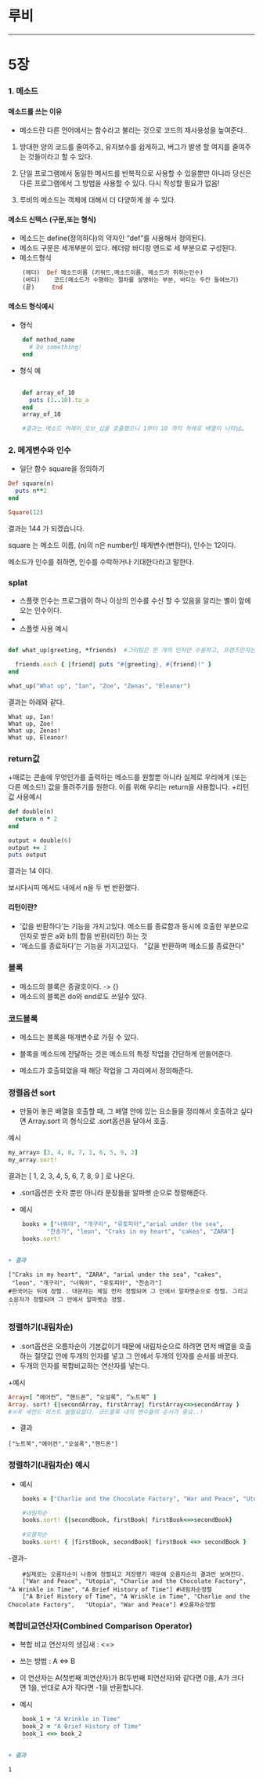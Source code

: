 # 루비
---
# 5장

### 1. 메소드

#### 메소드를 쓰는 이유
+ 메소드란 다른 언어에서는 함수라고 불리는 것으로 코드의 재사용성을 높여준다..

 1. 방대한 양의 코드를 줄여주고, 유지보수를 쉽게하고, 버그가 발생   할 여지를 줄여주는 것들이라고 할 수 있다.

 2. 단일 프로그램에서 동일한 메서드를 반복적으로 사용할 수 있을뿐만 아니라 당신은 다른 프로그램에서 그 방법을 사용할 수 있다. 다시 작성할 필요가 없음!

 3. 루비의 메소드는 객체에 대해서 더 다양하게 쓸 수 있다.


#### 메소드 신텍스 (구문,또는 형식)
+ 메소드는 define(정의하다)의 약자인 “def”를 사용해서 정의된다.
+ 메소드 구문은 세개부분이 있다. 헤더랑 바디랑 엔드로 세 부분으로 구성된다.
+ 메소드형식
```ruby
	(헤더)  Def 메소드이름 (키워드,메소드이름, 메소드가 취하는인수)
	(바디)    코드(메소드가 수행하는 절차를 설명하는 부분, 바디는 두칸 들여쓰기)
	(끝)     End
```


#### 메소드 형식예시

+ 형식
```ruby
    def method_name          
      # Do something! 
    end
```

+ 형식 예
```ruby
    
    def array_of_10
      puts (1..10).to_a
    end
    array_of_10 

    #결과는 메소드 어레이_오브_십을 호출했으니 1부터 10 까지 차례로 배열이 나타남…
```



### 2. 메게변수와 인수


+ 일단 함수 square을 정의하기
```ruby
Def square(n)
  puts n**2
end

Square(12)
```
결과는 144 가 되겠습니다. 

square 는 메소드 이름, (n)의 n은 number인 매게변수(변한다), 인수는 12이다.

메소드가 인수를 취하면, 인수를 수락하거나 기대한다라고 말한다.



### splat 

+ 스플랫 인수는 프로그램이 하나 이상의 인수를 수신 할 수 있음을 알리는 별이 앞에 오는 인수이다.
+ 
+ 스플렛 사용 예시
```ruby

def what_up(greeting, *friends)  #그리팅은 한 개의 인자만 수용하고, 프랜즈인자는 스플랫(별)이 붙었기때문에 여러 개의 인자를 포괄한다.

  friends.each { |friend| puts "#{greeting}, #{friend}!" }
end

what_up("What up", "Ian", "Zoe", "Zenas", "Eleanor")

```

결과는 아래와 같다.

```
What up, Ian!
What up, Zoe!
What up, Zenas!
What up, Eleanor!
```

### return값

+때로는 콘솔에 무엇인가를 출력하는 메소드를 원할뿐 아니라 실제로 우리에게 (또는 다른 메소드!) 값을 돌려주기를 원한다. 이를 위해 우리는 return을 사용합니다.
+리턴값 사용예시
```ruby
def double(n)
  return n * 2
end

output = double(6)
output += 2
puts output
```
결과는 14 이다. 

보시다시피 메서드 내에서 n을 두 번 반환했다.


#### 리턴이란?

+ ‘값을 반환하다’는 기능을 가지고있다.
	메소드를 종료함과 동시에 호출한 부분으로 인자로 받은 a와 b의 합을 반환(리턴) 하는 것
+ ‘메소드를 종료하다’는 기능을 가지고있다.
 	"값을 반환하며 메소드를 종료한다"


### 블록

+ 메소드의 블록은 중괄호이다. -> 	{}
+ 메소드의 블록은 do와 end로도 쓰일수 있다.


### 코드블록

+ 메소드는 블록을 매개변수로 가질 수 있다.

+ 블록을 메소드에 전달하는 것은 메소드의 특정 작업을 간단하게 만들어준다.

+ 메소드가 호출되었을 때 해당 작업을 그 자리에서 정의해준다.


### 정렬옵션 sort

+ 만들어 놓은 배열을 호출할 때, 그 배열 안에 있는 요소들을 정리해서 호출하고 싶다면 Array.sort 의 형식으로 .sort옵션을 달아서 호출.

예시
```ruby
my_array= [3, 4, 8, 7, 1, 6, 5, 9, 2]
my_array.sort!
```	
결과는 [ 1, 2, 3, 4, 5, 6, 7, 8, 9 ] 로 나온다.


+ .sort옵션은 숫자 뿐만 아니라 문장들을 알파벳 순으로 정렬해준다.

+ 예시

```ruby
	books = ["너뭐야", "개구리", "유토피아","arial under the sea",
		   "찬송가", "leon", "Craks in my heart", "cakes", "ZARA"]
	books.sort!
	```

+ 결과

```
	["Craks in my heart", "ZARA", "arial under the sea", "cakes", 	
	 "leon", "개구리", "너뭐야", "유토피아", "찬송가"]
	#한국어는 뒤에 정렬.. 대문자는 제일 먼저 정렬되며 그 안에서 알파벳순으로 정렬. 그리고 소문자가 정렬되며 그 안에서 알파벳순 정렬.
	```


### 정렬하기(내림차순)

+ .sort옵션은 오름차순이 기본값이기 때문에 내림차순으로 하려면 먼저 배열을 호출하는 절댓값 안에 두개의 인자를 넣고 그 안에서 두개의 인자를 순서를 바꾼다. 
+ 두개의 인자를 복합비교하는 연산자를 넣는다.

+예시
```ruby
Array=[ “에어컨”, “핸드폰”, “오설록”, “노트북” ]
Array. sort! {|secondArray, firstArray| firstArray<=>secondArray }
#※꼭 세컨드 퍼스트 쓸필요없다. 코드블록 내의 변수들의 순서가 중요..!
```

+ 결과
```
["노트북","에어컨","오설록","핸드폰"]
```


### 정렬하기(내림차순) 예시



+ 예시
```ruby
	books = ["Charlie and the Chocolate Factory", "War and Peace", "Utopia", "A Brief History of Time", "A Wrinkle in Time"]

	#내림차순
	books.sort! {|secondBook, firstBook| firstBook<=>secondBook}
	
	#오름차순
	books.sort! { |firstBook, secondBook| firstBook <=> secondBook }
```

-결과-
```   
	#실제로는 오름차순이 나중에 정렬되고 저장됐기 때문에 오름차순의 결과만 보여진다.
	["War and Peace", "Utopia", "Charlie and the Chocolate Factory", "A Wrinkle in Time", "A Brief History of Time"] #내림차순정렬
	["A Brief History of Time", "A Wrinkle in Time", "Charlie and the Chocolate Factory", 	"Utopia", "War and Peace"] #오름차순정렬
```


### 복합비교연산자(Combined Comparison Operator)

+ 복합 비교 연산자의 생김새 : <=>
+ 쓰는 방법 : A <=> B
+ 이 연산자는 A(첫번째 피연산자)가 B(두번째 피연산자)와 같다면 0을, A가 크다면 1을, 반대로 A가 작다면 -1을 반환합니다.

+ 예시
```ruby
	book_1 = "A Wrinkle in Time"
	book_2 = "A Brief History of Time"
	book_1 <=> book_2
	```

+ 결과
```
	1
```


